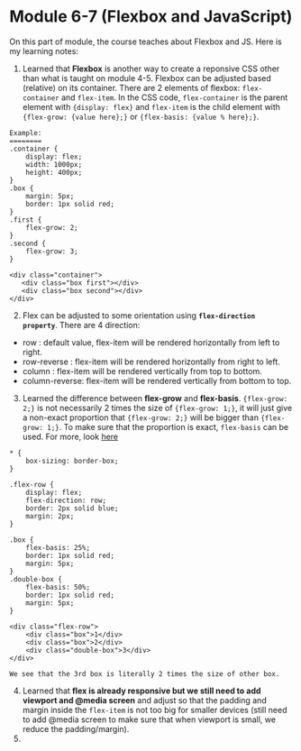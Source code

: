 # Module 6-7 (Flexbox and JavaScript)

On this part of module, the course teaches about Flexbox and JS. Here is my learning notes:

1. Learned that **Flexbox** is another way to create a reponsive CSS other than what is taught on module 4-5. Flexbox can be adjusted based (relative) on its container. There are 2 elements of flexbox: `flex-container` and `flex-item`. In the CSS code, `flex-container` is the parent element with `{display: flex}` and `flex-item` is the child element with `{flex-grow: {value here};}` or `{flex-basis: {value % here};}`.
```
Example:
========
.container {
    display: flex;
    width: 1000px;
    height: 400px;
}
.box {
    margin: 5px;
    border: 1px solid red;
}
.first {
    flex-grow: 2;
}
.second {
    flex-grow: 3;
}

<div class="container">
   <div class="box first"></div>
   <div class="box second"></div>
</div>
```
2. Flex can be adjusted to some orientation using **`flex-direction property`**. There are 4 direction:
- row           : default value, flex-item will be rendered horizontally from left to right.
- row-reverse   : flex-item will be rendered horizontally from right to left.
- column        : flex-item will be rendered vertically from top to bottom.
- column-reverse: flex-item will be rendered vertically from bottom to top.

3. Learned the difference between **flex-grow** and **flex-basis**. `{flex-grow: 2;}` is not necessarily 2 times the size of `{flex-grow: 1;}`, it will just give a non-exact proportion that `{flex-grow: 2;}` will be bigger than `{flex-grow: 1;}`. To make sure that the proportion is exact, `flex-basis` can be used. For more, look [here](https://www.dicoding.com/academies/123/tutorials/5752?from=5759) 
```
* {
    box-sizing: border-box;
}

.flex-row {
    display: flex;
    flex-direction: row;
    border: 2px solid blue;
    margin: 2px;
}

.box {
    flex-basis: 25%;
    border: 1px solid red;
    margin: 5px;
}
.double-box {
    flex-basis: 50%;
    border: 1px solid red;
    margin: 5px;
}

<div class="flex-row">
    <div class="box">1</div>
    <div class="box">2</div>
    <div class="double-box">3</div>
</div>

We see that the 3rd box is literally 2 times the size of other box.
```
4. Learned that **flex is already responsive but we still need to add viewport and @media screen** and adjust so that the padding and margin inside the `flex-item` is not too big for smaller devices (still need to add @media screen to make sure that when viewport is small, we reduce the padding/margin).
5. 